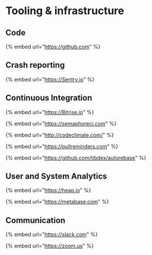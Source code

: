 # Tooling & infrastructure

## Code 

{% embed url="https://github.com" %}

## Crash reporting

{% embed url="https://Sentry.io" %}

## Continuous Integration

{% embed url="https://Bitrise.io" %}

{% embed url="https://semaphoreci.com" %}

{% embed url="http://codeclimate.com/" %}

{% embed url="https://pullreminders.com" %}

{% embed url="https://github.com/tibdex/autorebase" %}

## User and System Analytics

{% embed url="https://heap.io" %}

{% embed url="https://metabase.com" %}

## Communication

{% embed url="https://slack.com" %}

{% embed url="https://zoom.us" %}



